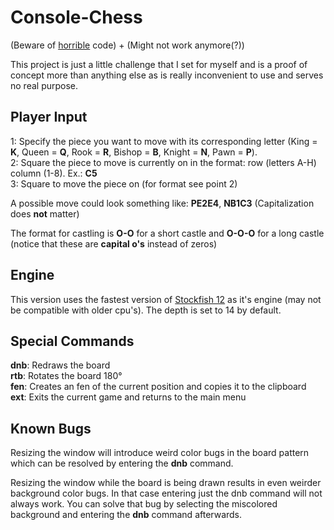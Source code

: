 # Console-Chess

(Beware of <u>horrible</u> code)
+
(Might not work anymore(?))

This project is just a little challenge that I set for myself and is a proof of concept more than anything else as is really inconvenient to use and serves no real purpose.

## Player Input

1: Specify the piece you want to move with its corresponding letter (King = <b>K</b>, Queen = <b>Q</b>, Rook = <b>R</b>, Bishop = <b>B</b>, Knight = <b>N</b>, Pawn = <b>P</b>).  
2: Square the piece to move is currently on in the format: row (letters A-H) column (1-8). Ex.: <b>C5</b>  
3: Square to move the piece on (for format see point 2)

A possible move could look something like: <b>PE2E4</b>, <b>NB1C3</b> (Capitalization does <b>not</b> matter)

The format for castling is <b>O-O</b> for a short castle and <b>O-O-O</b> for a long castle (notice that these are <b>capital o's</b> instead of zeros)

## Engine

This version uses the fastest version of [Stockfish 12](https://stockfishchess.org/download/) as it's engine (may not be compatible with older cpu's). The depth is set to 14 by default.   

## Special Commands

<b>dnb</b>: Redraws the board  
<b>rtb</b>: Rotates the board 180°     
<b>fen</b>: Creates an fen of the current position and copies it to the clipboard         
<b>ext</b>: Exits the current game and returns to the main menu   

## Known Bugs

Resizing the window will introduce weird color bugs in the board pattern which can be resolved by entering the <b>dnb</b> command.  

Resizing the window while the board is being drawn results in even weirder background color bugs. In that case entering just the dnb command will not always work. You can solve that bug by selecting the miscolored background and entering the <b>dnb</b> command afterwards.
